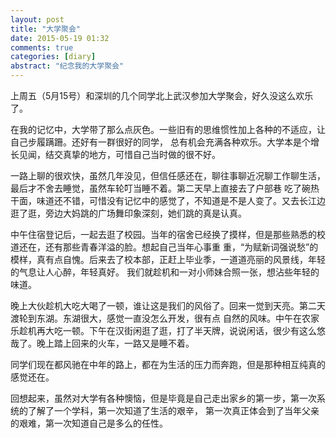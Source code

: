 ```yaml
---
layout: post
title: "大学聚会"
date: 2015-05-19 01:32
comments: true
categories: [diary]
abstract: "纪念我的大学聚会"
---
```

上周五（5月15号）和深圳的几个同学北上武汉参加大学聚会，好久没这么欢乐了。

在我的记忆中，大学带了那么点灰色。一些旧有的思维惯性加上各种的不适应，让自己步履蹒跚。还好有一群很好的同学，
总有机会充满各种欢乐。大学本是个增长见闻，结交真挚的地方，可惜自己当时做的很不好。

一路上聊的很欢快，虽然几年没见，但信任感还在，聊往事聊近况聊工作聊生活，最后才不舍去睡觉，虽然车轮叮当睡不着。第二天早上直接去了户部巷
吃了碗热干面，味道还不错，可惜没有记忆中的感觉了，不知道是不是人变了。又去长江边逛了逛，旁边大妈跳的广场舞印象深刻，她们跳的真是认真。

中午住宿登记后，一起去逛了校园。当年的宿舍已经换了摸样，但是那些熟悉的校道还在，还有那些青春洋溢的脸。想起自己当年心事重
重，“为赋新词强说愁”的模样，真有点自愧。后来去了校本部，正赶上毕业季，一道道亮丽的风景线，年轻的气息让人心醉，年轻真好。
我们就趁机和一对小师妹合照一张，想沾些年轻的味道。

晚上大伙趁机大吃大喝了一顿，谁让这是我们的风俗了。回来一觉到天亮。第二天渡轮到东湖。东湖很大，感觉一直没怎么开发，很有点
自然的风味。中午在农家乐趁机再大吃一顿。下午在汉街闲逛了逛，打了半天牌，说说闲话，很少有这么悠哉了。晚上踏上回来的火车，一路又是睡不着。

同学们现在都风驰在中年的路上，都在为生活的压力而奔跑，但是那种相互纯真的感觉还在。

回想起来，虽然对大学有各种懊恼，但是毕竟是自己走出家乡的第一步，第一次系统的了解了一个学科，第一次知道了生活的艰辛，
第一次真正体会到了当年父亲的艰难，第一次知道自己是多么的任性。
